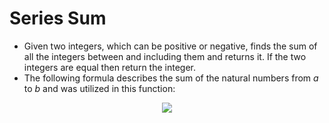 # Series Sum

- Given two integers, which can be positive or negative, finds the sum of all the integers between and including them and returns it. If the two integers are equal then return the integer.
- The following formula describes the sum of the natural numbers from *a* to *b* and was utilized in this function:

<div align = "center"><img src="https://render.githubusercontent.com/render/math?math=%5CLARGE%20%5Ccolor%7Bcyan%7D%20%5Csum%20%3D%20%5Cfrac%7B(%5Cbeta%20-%20%5Calpha%20%2B%201)(%5Calpha%20%2B%20%5Cbeta)%7D%7B2%7D"></div>